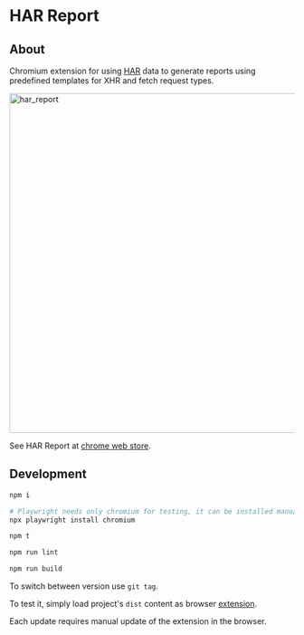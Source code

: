 # HAR Report

## About

Chromium extension for using [HAR](<https://en.wikipedia.org/wiki/HAR_(file_format)>) data to generate reports using predefined templates for XHR and fetch request types.

<img width="600" alt="har_report" src="https://github.com/piotrkabacinski/HARilized/assets/3975783/abe3fada-c04f-486c-a55f-de4d66a2ff5c">

See HAR Report at [chrome web store](https://chromewebstore.google.com/detail/har-report/dahgmfemcfeekmkecfpnbpgbkflenhgc?authuser=0&hl=pl).

## Development

```bash
npm i

# Playwright needs only chromium for testing, it can be installed manually:
npx playwright install chromium
```

```bash
npm t

npm run lint
```

```bash
npm run build
```

To switch between version use `git tag`.

To test it, simply load project's `dist` content as browser [extension](https://developer.chrome.com/docs/extensions/mv3/getstarted/development-basics/#load-unpacked).

Each update requires manual update of the extension in the browser.
